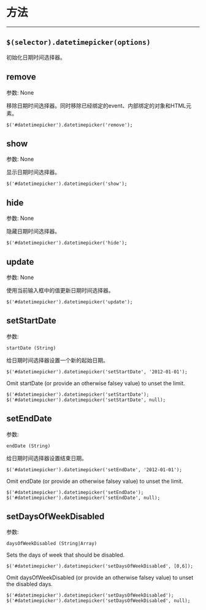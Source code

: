 
# 方法
---

## `$(selector).datetimepicker(options)`

初始化日期时间选择器。
## remove

参数: None

移除日期时间选择器。同时移除已经绑定的event、内部绑定的对象和HTML元素。

    $('#datetimepicker').datetimepicker('remove');

## show

参数: None

显示日期时间选择器。

    $('#datetimepicker').datetimepicker('show');

## hide

参数: None

隐藏日期时间选择器。

    $('#datetimepicker').datetimepicker('hide');

## update

参数: None

使用当前输入框中的值更新日期时间选择器。

    $('#datetimepicker').datetimepicker('update');

## setStartDate

参数:

    startDate (String)

给日期时间选择器设置一个新的起始日期。

    $('#datetimepicker').datetimepicker('setStartDate', '2012-01-01');

Omit startDate (or provide an otherwise falsey value) to unset the limit.

    $('#datetimepicker').datetimepicker('setStartDate');
    $('#datetimepicker').datetimepicker('setStartDate', null);

## setEndDate

参数:

    endDate (String)

给日期时间选择器设置结束日期。

    $('#datetimepicker').datetimepicker('setEndDate', '2012-01-01');

Omit endDate (or provide an otherwise falsey value) to unset the limit.

    $('#datetimepicker').datetimepicker('setEndDate');
    $('#datetimepicker').datetimepicker('setEndDate', null);

## setDaysOfWeekDisabled

参数:

    daysOfWeekDisabled (String|Array)

Sets the days of week that should be disabled.

    $('#datetimepicker').datetimepicker('setDaysOfWeekDisabled', [0,6]);

Omit daysOfWeekDisabled (or provide an otherwise falsey value) to unset the disabled days.

    $('#datetimepicker').datetimepicker('setDaysOfWeekDisabled');
    $('#datetimepicker').datetimepicker('setDaysOfWeekDisabled', null);
